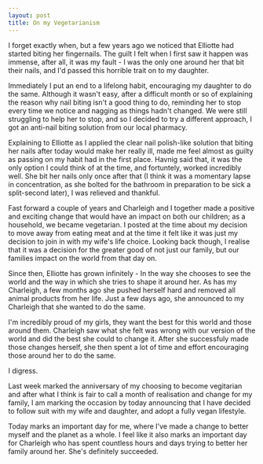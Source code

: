 ```yaml
---
layout: post
title: On my Vegetarianism
---
```


I forget exactly when, but a few years ago we noticed that Elliotte had started biting her fingernails. The guilt I felt when I first saw it happen was immense, after all, it was my fault - I was the only one around her that bit their nails, and I'd passed this horrible trait on to my daughter.

Immediately I put an end to a lifelong habit, encouraging my daughter to do the same. Although it wasn't easy, after a difficult month or so of explaining the reason why nail biting isn't a good thing to do, reminding her to stop every time we notice and nagging as things hadn't changed. We were still struggling to help her to stop, and so I decided to try a different approach, I got an anti-nail biting solution from our local pharmacy.

Explaining to Elliotte as I applied the clear nail polish-like solution that biting her nails after today would make her really ill, made me feel almost as guilty as passing on my habit had in the first place. Havnig said that, it was the only option I could think of at the time, and fortuntely, worked incredibly well. She bit her nails only once after that (I think it was a momentary lapse in concentration, as she bolted for the bathroom in preparation to be sick a split-second later), I was relieved and thankful.

Fast forward a couple of years and Charleigh and I together made a positive and exciting change that would have an impact on both our children; as a household, we became vegetarian. I posted at the time about my decision to move away from eating meat and at the time it felt like it was just my decision to join in with my wife's life choice. Looking back though, I realise that it was a decision for the greater good of not just our family, but our families impact on the world from that day on.

Since then, Elliotte has grown infinitely - In the way she chooses to see the world and the way in which she tries to shape it around her. As has my Charleigh, a few months ago she pushed herself hard and removed all animal products from her life. Just a few days ago, she announced to my Charleigh that she wanted to do the same.

I'm incredibly proud of my girls, they want the best for this world and those around them. Charleigh saw what she felt was wrong with our version of the world and did the best she could to change it. After she successfuly made those changes herself, she then spent a lot of time and effort encouraging those around her to do the same. 

I digress.

Last week marked the anniversary of my choosing to become vegitarian and after what I think is fair to call a month of realisation and change for my family, I am marking the occasion by today announcing that I have decided to follow suit with my wife and daughter, and adopt a fully vegan lifestyle.

Today marks an important day for me, where I've made a change to better myself and the planet as a whole. I feel like it also marks an important day for Charleigh who has spent countless hours and days trying to better her family around her. She's definitely succeeded.
